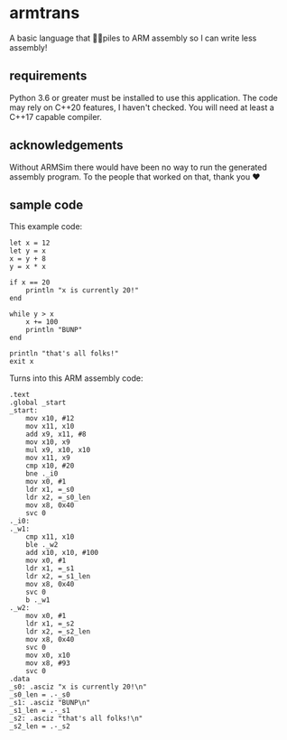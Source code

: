 # armtrans
A basic language that 🏳️‍⚧️piles to ARM assembly so I can write less assembly!

## requirements
Python 3.6 or greater must be installed to use this application.
The code may rely on C++20 features, I haven't checked. You will need at least a C++17 capable compiler.

## acknowledgements
Without ARMSim there would have been no way to run the generated assembly program. To the people that worked on that, thank you ♥️

## sample code
This example code:
```arm
let x = 12
let y = x
x = y + 8
y = x * x

if x == 20
    println "x is currently 20!"
end

while y > x
    x += 100
    println "BUNP"
end

println "that's all folks!"
exit x
```
Turns into this ARM assembly code:
```arm
.text
.global _start
_start:
    mov x10, #12
    mov x11, x10
    add x9, x11, #8
    mov x10, x9
    mul x9, x10, x10
    mov x11, x9
    cmp x10, #20
    bne ._i0
    mov x0, #1
    ldr x1, =_s0
    ldr x2, =_s0_len
    mov x8, 0x40
    svc 0
._i0:
._w1:
    cmp x11, x10
    ble ._w2
    add x10, x10, #100
    mov x0, #1
    ldr x1, =_s1
    ldr x2, =_s1_len
    mov x8, 0x40
    svc 0
    b ._w1
._w2:
    mov x0, #1
    ldr x1, =_s2
    ldr x2, =_s2_len
    mov x8, 0x40
    svc 0
    mov x0, x10
    mov x8, #93
    svc 0
.data
_s0: .asciz "x is currently 20!\n"
_s0_len = .-_s0
_s1: .asciz "BUNP\n"
_s1_len = .-_s1
_s2: .asciz "that's all folks!\n"
_s2_len = .-_s2
```
